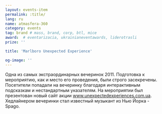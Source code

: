 ```yaml
---
layout: events-item
permalink: :title/
lang: ru
name: atmasfera-360
category: events
tag: brand # mass, brand, corp, btl, mice
award:  # eventarizacia, ukrainianeventawards, liderotrasli
prize: ''

title: 'Marlboro Unexpected Experience'

og-image: ''
---
```


Одна из самых экстраординарных вечеринок 2011. Подготовка к мероприятию, как и место его проведения, были строго засекречены. Посетители попадали на вечеринку благодаря интерактивным подсказкам и нестандартным указателям. На мероприятии был презентован новый сайт акции <a href="http://www.unexpectedexperiences.com.ua/">www.unexpectedexperiences.com.ua</a>. Хедлайнером вечеринки стал известный музыкант из Нью Йорка - Spago.
